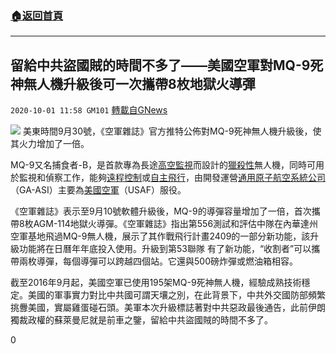 ###  [:house:返回首頁](https://github.com/ourhimalayas/txt)
---

## 留給中共盜國賊的時間不多了——美國空軍對MQ-9死神無人機升級後可一次攜帶8枚地獄火導彈
`2020-10-01 11:58 GM101` [轉載自GNews](https://gnews.org/zh-hant/395648/)

![]()![](https://s3.amazonaws.com/gnews-media-offload/wp-content/uploads/2020/10/01114107/%E5%9B%BE%E4%B8%80.jpg)
美東時間9月30號，《空軍雜誌》官方推特公佈對MQ-9死神無人機升級後，使其火力增加了一倍。

MQ-9又名捕食者-B，是首款專為長途[高空](https://en.wikipedia.org/wiki/High-altitude_platform)[監視](https://en.wikipedia.org/wiki/Surveillance_aircraft)而設計的[獵殺性](https://en.wikipedia.org/wiki/USAF_Hunter-Killer)無人機，同時可用於監視和偵察工作，能夠[遠程控制](https://en.wikipedia.org/wiki/Remotely_controlled)或[自主飛行](https://en.wikipedia.org/wiki/Autonomous_flight)，由開發運營[通用原子航空系統公司](https://en.wikipedia.org/wiki/General_Atomics_Aeronautical_Systems)（GA-ASI）主要為[美國空軍](https://en.wikipedia.org/wiki/United_States_Air_Force)（USAF）服役。

《空軍雜誌》表示至9月10號軟體升級後，MQ-9的導彈容量增加了一倍，首次攜帶8枚AGM-114地獄火導彈。《空軍雜誌》指出第556測試和評估中隊在內華達州空軍基地飛過MQ-9無人機，展示了其作戰飛行計畫2409的一部分新功能，該升級功能將在日曆年年底投入使用。升級到第53聯隊 有了新功能，“收割者”可以攜帶兩枚導彈，每個導彈可以跨越四個站。它還與500磅炸彈或燃油箱相容。

截至2016年9月起，美國空軍已使用195架MQ-9死神無人機，經驗成熟技術穩定。美國的軍事實力對比中共國可謂天壤之別，在此背景下，中共外交國防部頻繁挑釁美國，實屬雞蛋碰石頭。美軍本次升級標誌著對中共惡政最後通告，此前伊朗獨裁政權的蘇萊曼尼就是前車之鑒，留給中共盜國賊的時間不多了。

0
